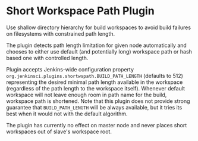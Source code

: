 # Short Workspace Path Plugin

Use shallow directory hierarchy for build workspaces to avoid build
failures on filesystems with constrained path length.

The plugin detects path length limitation for given node automatically
and chooses to either use default (and potentially long) workspace path
or hash based one with controlled length.

Plugin accepts Jenkins-wide configuration property
`org.jenkinsci.plugins.shortwspath.BUILD_PATH_LENGTH` (defaults to 512)
representing the desired minimal path length available in the workspace
(regardless of the path length to the workspace itself). Whenever
default workspace will not leave enough room in path name for the build,
workspace path is shortened. Note that this plugin does not provide
strong guarantee that `BUILD_PATH_LENGTH` will be always available, but
it tries its best when it would not with the default algorithm.

The plugin has currently no effect on master node and never places short
workspaces out of slave's workspace root.
